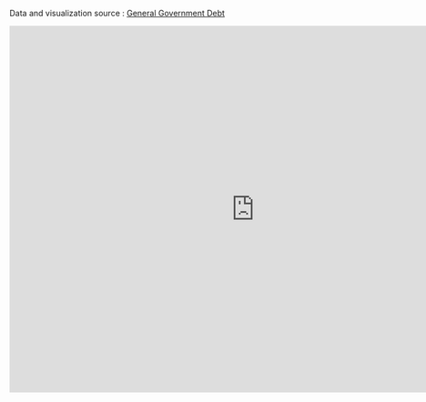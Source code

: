 Data and visualization source : [General Government Debt](https://data.oecd.org/gga/general-government-debt.htm)

<iframe src="https://data.oecd.org/chart/5CU8" width="860" height="645" style="border: 0" mozallowfullscreen="true" webkitallowfullscreen="true" allowfullscreen="true"><a href="https://data.oecd.org/chart/5CU8" target="_blank">OECD Chart: General government debt, Total, % of GDP, Annual, 2015</a></iframe>
